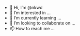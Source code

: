 - 👋 Hi, I’m @nkwd
- 👀 I’m interested in ...
- 🌱 I’m currently learning ...
- 💞️ I’m looking to collaborate on ...
- 📫 How to reach me ...

<!---
nkwd/nkwd is a ✨ special ✨ repository because its `README.md` (this file) appears on your GitHub profile.
You can click the Preview link to take a look at your changes.
--->
